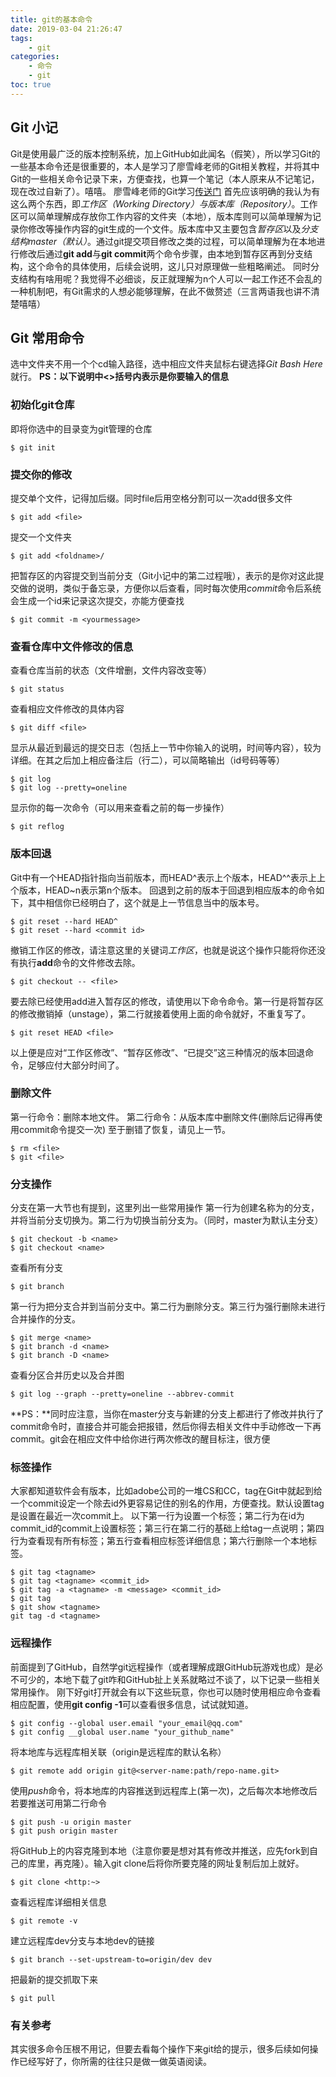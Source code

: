 ```yaml
---
title: git的基本命令
date: 2019-03-04 21:26:47
tags:
    - git
categories:
    - 命令
    - git
toc: true
---
```

## Git 小记
Git是使用最广泛的版本控制系统，加上GitHub如此闻名（假笑），所以学习Git的一些基本命令还是很重要的，本人是学习了廖雪峰老师的Git相关教程，并将其中Git的一些相关命令记录下来，方便查找，也算一个笔记（本人原来从不记笔记，现在改过自新了）。嘻嘻。
廖雪峰老师的Git学习[传送门](https://www.liaoxuefeng.com/wiki/0013739516305929606dd18361248578c67b8067c8c017b000)
首先应该明确的我认为有这么两个东西，即*工作区（Working Directory）*与*版本库（Repository）*。工作区可以简单理解成存放你工作内容的文件夹（本地），版本库则可以简单理解为记录你修改等操作内容的git生成的一个文件。版本库中又主要包含*暂存区*以及*分支结构master（默认）*。通过git提交项目修改之类的过程，可以简单理解为在本地进行修改后通过**git add**与**git commit**两个命令步骤，由本地到暂存区再到分支结构，这个命令的具体使用，后续会说明，这儿只对原理做一些粗略阐述。
同时分支结构有啥用呢？我觉得不必细谈，反正就理解为n个人可以一起工作还不会乱的一种机制吧，有Git需求的人想必能够理解，在此不做赘述（三言两语我也讲不清楚嘻嘻）
<!--more-->
## Git 常用命令
选中文件夹不用一个个cd输入路径，选中相应文件夹鼠标右键选择*Git Bash Here*就行。
**PS：以下说明中<>括号内表示是你要输入的信息**
### 初始化git仓库
即将你选中的目录变为git管理的仓库
```
$ git init
```

### 提交你的修改
提交单个文件，记得加后缀。同时file后用空格分割可以一次add很多文件
```
$ git add <file>
```
提交一个文件夹
```
$ git add <foldname>/
```
把暂存区的内容提交到当前分支（Git小记中的第二过程哦），<message>表示的是你对这此提交做的说明，类似于备忘录，方便你以后查看，同时每次使用*commit*命令后系统会生成一个id来记录这次提交，亦能方便查找
```
$ git commit -m <yourmessage>
```

### 查看仓库中文件修改的信息
查看仓库当前的状态（文件增删，文件内容改变等）
```
$ git status
```
查看相应文件修改的具体内容
```
$ git diff <file>
```
显示从最近到最远的提交日志（包括上一节中你输入的说明，时间等内容），较为详细。在其之后加上相应备注后（行二），可以简略输出（id号码等等）
```
$ git log
$ git log --pretty=oneline
```
显示你的每一次命令（可以用来查看之前的每一步操作）
```
$ git reflog
```

### 版本回退
Git中有一个HEAD指针指向当前版本，而HEAD^表示上个版本，HEAD^^表示上上个版本，HEAD~n表示第n个版本。
回退到之前的版本于回退到相应版本的命令如下，其中<commit id>相信你已经明白了，这个就是上一节信息当中的版本号。
```
$ git reset --hard HEAD^
$ git reset --hard <commit id>
```
撤销工作区的修改，请注意这里的关键词*工作区*，也就是说这个操作只能将你还没有执行**add**命令的文件修改去除。
```
$ git checkout -- <file>
```
要去除已经使用add进入暂存区的修改，请使用以下命令命令。第一行是将暂存区的修改撤销掉（unstage），第二行就接着使用上面的命令就好，不重复写了。
```
$ git reset HEAD <file>
```
以上便是应对“工作区修改”、“暂存区修改”、“已提交”这三种情况的版本回退命令，足够应付大部分时间了。

### 删除文件
第一行命令：删除本地文件。
第二行命令：从版本库中删除文件(删除后记得再使用commit命令提交一次)
至于删错了恢复，请见上一节。
```
$ rm <file>
$ git <file>
```

### 分支操作
分支在第一大节也有提到，这里列出一些常用操作
第一行为创建名称为<name>的分支，并将当前分支切换为<name>。第二行为切换当前分支为<name>。（同时，master为默认主分支）
```
$ git checkout -b <name>
$ git checkout <name>
```
查看所有分支
```
$ git branch
```
第一行为把分支<name>合并到当前分支中。第二行为删除<name>分支。第三行为强行删除未进行合并操作的<name>分支。
```
$ git merge <name>
$ git branch -d <name>
$ git branch -D <name>
```
查看分区合并历史以及合并图
```
$ git log --graph --pretty=oneline --abbrev-commit
```
**PS：**同时应注意，当你在master分支与新建的分支上都进行了修改并执行了commit命令时，直接合并可能会把报错，然后你得去相关文件中手动修改一下再commit。git会在相应文件中给你进行两次修改的醒目标注，很方便

### 标签操作
大家都知道软件会有版本，比如adobe公司的一堆CS和CC，tag在Git中就起到给一个commit设定一个除去id外更容易记住的别名的作用，方便查找。默认设置tag是设置在最近一次commit上。
以下第一行为设置一个标签；第二行为在id为commit_id的commit上设置标签；第三行在第二行的基础上给tag一点说明；第四行为查看现有所有标签；第五行查看相应标签详细信息；第六行删除一个本地标签。
```
$ git tag <tagname>
$ git tag <tagname> <commit_id>
$ git tag -a <tagname> -m <message> <commit_id>
$ git tag
$ git show <tagname>
git tag -d <tagname>
```

### 远程操作
前面提到了GitHub，自然学git远程操作（或者理解成跟GitHub玩游戏也成）是必不可少的，本地下载了git咋和GitHub扯上关系就略过不谈了，以下记录一些相关常用操作。
刚下好git打开就会有以下这些玩意，你也可以随时使用相应命令查看相应配置，使用**git config -1**可以查看很多信息，试试就知道。
```
$ git config --global user.email "your_email@qq.com"
$ git config __global user.name "your_github_name"
```
将本地库与远程库相关联（origin是远程库的默认名称）
```
$ git remote add origin git@<server-name:path/repo-name.git>
```
使用*push*命令，将本地库的内容推送到远程库上(第一次)，之后每次本地修改后若要推送可用第二行命令
```
$ git push -u origin master
$ git push origin master
```
将GitHub上的内容克隆到本地（注意你要是想对其有修改并推送，应先fork到自己的库里，再克隆）。输入git clone后将你所要克隆的网址复制后加上就好。
```
$ git clone <http:~>
```
查看远程库详细相关信息
```
$ git remote -v
```
建立远程库dev分支与本地dev的链接
```
$ git branch --set-upstream-to=origin/dev dev
```
把最新的提交抓取下来
```
$ git pull
```

### 有关参考
其实很多命令压根不用记，但要去看每个操作下来git给的提示，很多后续如何操作已经写好了，你所需的往往只是做一做英语阅读。